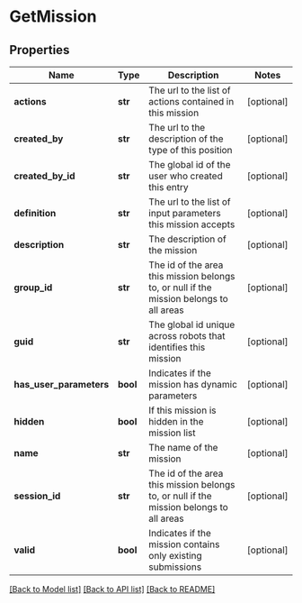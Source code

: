 # GetMission

## Properties
Name | Type | Description | Notes
------------ | ------------- | ------------- | -------------
**actions** | **str** | The url to the list of actions contained in this mission | [optional] 
**created_by** | **str** | The url to the description of the type of this position | [optional] 
**created_by_id** | **str** | The global id of the user who created this entry | [optional] 
**definition** | **str** | The url to the list of input parameters this mission accepts | [optional] 
**description** | **str** | The description of the mission | [optional] 
**group_id** | **str** | The id of the area this mission belongs to, or null if the mission belongs to all areas | [optional] 
**guid** | **str** | The global id unique across robots that identifies this mission | [optional] 
**has_user_parameters** | **bool** | Indicates if the mission has dynamic parameters | [optional] 
**hidden** | **bool** | If this mission is hidden in the mission list | [optional] 
**name** | **str** | The name of the mission | [optional] 
**session_id** | **str** | The id of the area this mission belongs to, or null if the mission belongs to all areas | [optional] 
**valid** | **bool** | Indicates if the mission contains only existing submissions | [optional] 

[[Back to Model list]](../README.md#documentation-for-models) [[Back to API list]](../README.md#documentation-for-api-endpoints) [[Back to README]](../README.md)

